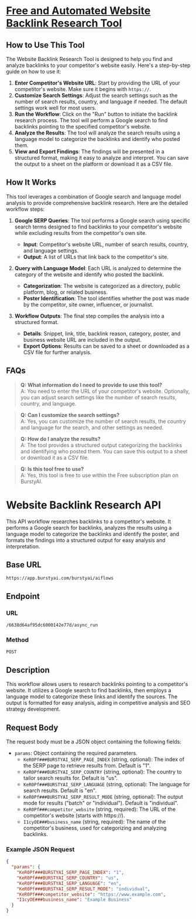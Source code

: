 # [Free and Automated Website Backlink Research Tool](https://burstyai.com)

## How to Use This Tool

The Website Backlink Research Tool is designed to help you find and analyze backlinks to your competitor's website easily. Here's a step-by-step guide on how to use it:

1. **Enter Competitor's Website URL**: Start by providing the URL of your competitor's website. Make sure it begins with `https://`.
2. **Customize Search Settings**: Adjust the search settings such as the number of search results, country, and language if needed. The default settings work well for most users.
3. **Run the Workflow**: Click on the "Run" button to initiate the backlink research process. The tool will perform a Google search to find backlinks pointing to the specified competitor's website.
4. **Analyze the Results**: The tool will analyze the search results using a language model to categorize the backlinks and identify who posted them. 
5. **View and Export Findings**: The findings will be presented in a structured format, making it easy to analyze and interpret. You can save the output to a sheet on the platform or download it as a CSV file.

## How It Works

This tool leverages a combination of Google search and language model analysis to provide comprehensive backlink research. Here are the detailed workflow steps:

1. **Google SERP Queries**: The tool performs a Google search using specific search terms designed to find backlinks to your competitor's website while excluding results from the competitor's own site.
   - **Input**: Competitor's website URL, number of search results, country, and language settings.
   - **Output**: A list of URLs that link back to the competitor's site.

2. **Query with Language Model**: Each URL is analyzed to determine the category of the website and identify who posted the backlink.
   - **Categorization**: The website is categorized as a directory, public platform, blog, or related business.
   - **Poster Identification**: The tool identifies whether the post was made by the competitor, site owner, influencer, or journalist.

3. **Workflow Outputs**: The final step compiles the analysis into a structured format.
   - **Details**: Snippet, link, title, backlink reason, category, poster, and business website URL are included in the output.
   - **Export Options**: Results can be saved to a sheet or downloaded as a CSV file for further analysis.

## FAQs

> **Q: What information do I need to provide to use this tool?**  
> A: You need to enter the URL of your competitor's website. Optionally, you can adjust search settings like the number of search results, country, and language.

> **Q: Can I customize the search settings?**  
> A: Yes, you can customize the number of search results, the country and language for the search, and other settings as needed.

> **Q: How do I analyze the results?**  
> A: The tool provides a structured output categorizing the backlinks and identifying who posted them. You can save this output to a sheet or download it as a CSV file.

> **Q: Is this tool free to use?**  
> A: Yes, this tool is free to use within the Free subscription plan on BurstyAI.

# Website Backlink Research API

This API workflow researches backlinks to a competitor's website. It performs a Google search for backlinks, analyzes the results using a language model to categorize the backlinks and identify the poster, and formats the findings into a structured output for easy analysis and interpretation.

## Base URL

`https://app.burstyai.com/burstyai/aiflows`

## Endpoint

### URL
`/6638d64af95dc6000142e77d/async_run`

### Method
`POST`

## Description

This workflow allows users to research backlinks pointing to a competitor's website. It utilizes a Google search to find backlinks, then employs a language model to categorize these links and identify the sources. The output is formatted for easy analysis, aiding in competitive analysis and SEO strategy development.

## Request Body

The request body must be a JSON object containing the following fields:

- `params`: Object containing the required parameters.
  - `KeR0Pf###BURSTYAI_SERP_PAGE_INDEX` (string, optional): The index of the SERP page to retrieve results from. Default is "1".
  - `KeR0Pf###BURSTYAI_SERP_COUNTRY` (string, optional): The country to tailor search results for. Default is "us".
  - `KeR0Pf###BURSTYAI_SERP_LANGUAGE` (string, optional): The language for search results. Default is "en".
  - `KeR0Pf###BURSTYAI_SERP_RESULT_MODE` (string, optional): The output mode for results ("batch" or "individual"). Default is "individual".
  - `KeR0Pf###competitor_website` (string, required): The URL of the competitor's website (starts with https://).
  - `I1cyOE###business_name` (string, required): The name of the competitor's business, used for categorizing and analyzing backlinks.

### Example JSON Request

```json
{
  "params": {
    "KeR0Pf###BURSTYAI_SERP_PAGE_INDEX": "1",
    "KeR0Pf###BURSTYAI_SERP_COUNTRY": "us",
    "KeR0Pf###BURSTYAI_SERP_LANGUAGE": "en",
    "KeR0Pf###BURSTYAI_SERP_RESULT_MODE": "individual",
    "KeR0Pf###competitor_website": "https://www.example.com",
    "I1cyOE###business_name": "Example Business"
  }
}
